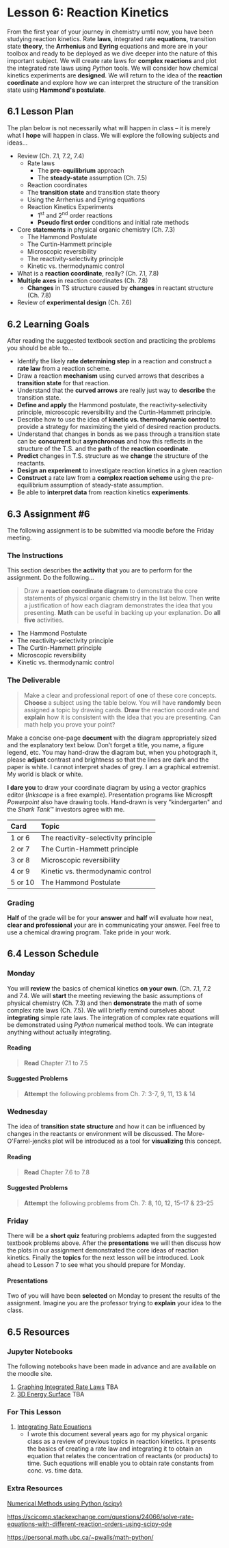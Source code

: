 # Lesson 6: Reaction Kinetics

From the first year of your journey in chemistry umtil now, you have been studying reaction kinetics. Rate **laws**, integrated rate **equations**, transition state **theory**, the **Arrhenius** and **Eyring** equations and more are in your toolbox and ready to be deployed as we dive deeper into the nature of this important subject. We will create rate laws for **complex reactions** and plot the integrated rate laws using *Python* tools. We will consider how chemical kinetics experiments are **designed**. We will return to the idea of the **reaction coordinate** and explore how we can interpret the structure of the transition state using **Hammond's postulate**.  

## 6.1 Lesson Plan
The plan below is not necessarily what will happen in class – it is merely what I **hope** will happen in class. We will explore the following subjects and ideas&hellip;

- Review (Ch. 7.1, 7.2, 7.4)
    - Rate laws 
        - The **pre-equilibrium** approach
        - The **steady-state** assumption (Ch. 7.5)
    - Reaction coordinates
    - The **transition state** and transition state theory
    - Using the Arrhenius and Eyring equations
    - Reaction Kinetics Experiments 
        - 1<sup>st</sup> and 2<sup>nd</sup> order reactions
        - **Pseudo first order** conditions and initial rate methods
- Core **statements** in physical organic chemistry (Ch. 7.3) 
    - The Hammond Postulate
    - The Curtin-Hammett principle
    - Microscopic reversibility
    - The reactivity-selectivity principle
    - Kinetic vs. thermodynamic control
- What is a **reaction coordinate**, really? (Ch. 7.1, 7.8)
- **Multiple axes** in reaction coordinates (Ch. 7.8) 
    - **Changes** in TS structure caused by **changes** in reactant structure (Ch. 7.8)
- Review of **experimental design** (Ch. 7.6) 

## 6.2 Learning Goals
After reading the suggested textbook section and practicing the problems you should be able to&hellip;

- Identify the likely **rate determining step** in a reaction and construct a **rate law** from a reaction scheme.
- Draw a reaction **mechanism** using curved arrows that describes a **transition state** for that reaction.
- Understand that the **curved arrows** are really just way to **describe** the transition state.
- **Define and apply** the Hammond postulate, the reactivity-selectivity principle, microscopic reversibility and the Curtin-Hammett principle.
- Describe how to use the idea of **kinetic vs. thermodynamic control** to provide a strategy for maximizing the yield of desired reaction products.
- Understand that changes in bonds as we pass through a transition state can be **concurrent** but **asynchronous** and how this reflects in the structure of the T.S. and the **path** of the **reaction coordinate**.
- **Predict** changes in T.S. structure as we **change** the structure of the reactants.
- **Design an experiment** to investigate reaction kinetics in a given reaction
- **Construct** a rate law from a **complex reaction scheme** using the pre-equilibrium
assumption of steady-state assumption.
- Be able to **interpret data** from reaction kinetics **experiments**.

## 6.3 Assignment \#6

The following assignment is to be submitted via moodle before the Friday meeting.

### The Instructions
This section describes the **activity** that you are to perform for the assignment. Do the following&hellip;

> Draw a **reaction coordinate diagram** to demonstrate the core statements of physical organic chemistry in the list below. Then **write** a justification of how each diagram demonstrates the idea that you presenting. **Math** can be useful in backing up your explanation. Do **all five** activities.
- The Hammond Postulate
- The reactivity-selectivity principle 
- The Curtin-Hammett principle
- Microscopic reversibility
- Kinetic vs. thermodynamic control

### The Deliverable

> Make a clear and professional report of **one** of these core concepts. **Choose** a subject using the table below. You will have **randomly** been assigned a topic by drawing cards. **Draw** the reaction coordinate and **explain** how it is consistent with the idea that you are presenting. Can math help you prove your point?

Make a concise one-page **document** with the diagram appropriately sized and the explanatory text below. Don’t forget a title, you name, a figure legend, etc. You may hand-draw the diagram but, when you photograph it, please **adjust** contrast and brightness so that the lines are dark and the paper is white. I cannot interpret shades of grey. I am a graphical extremist. My world is black or white.

**I dare you** to draw your coordinate diagram by using a vector graphics editor (*Inkscape* is a free example). Presentation programs like Microspft *Powerpoint* also have drawing tools. Hand-drawn is very "kindergarten" and the *Shark Tank*&trade; investors agree with me.

| Card     |    Topic                              |
| :------- | :-------                              |
| 1 or 6   |  The reactivity-selectivity principle |
| 2 or 7   |  The Curtin-Hammett principle         |
| 3 or 8   |  Microscopic reversibility            |
| 4 or 9   |  Kinetic vs. thermodynamic control    |
| 5 or 10  |  The Hammond Postulate                |

### Grading

**Half** of the grade will be for your **answer** and **half** will evaluate how neat, **clear and professional** your are in communicating your answer. Feel free to use a chemical drawing program. Take pride in your work.

## 6.4 Lesson Schedule

### Monday 

You will **review** the basics of chemical kinetics **on your own**. (Ch. 7.1, 7.2 and 7.4. We will **start** the meeting reviewing the basic assumptions of physical chemistry (Ch. 7.3) and then **demonstrate** the math of some complex rate laws (Ch. 7.5). We will briefly remind ourselves about **integrating** simple rate laws. The integration of complex rate equations will be demonstrated using *Python* numerical method tools. We can integrate anything without actually integrating. 

#### Reading

> **Read** Chapter 7.1 to 7.5

#### Suggested Problems

> **Attempt** the following problems from Ch. 7: 3-7, 9, 11, 13 & 14

### Wednesday

The idea of **transition state structure** and how it can be influenced by changes in the reactants or environment will be discussed. The More-O'Farrel-jencks plot will be introduced as a tool for **visualizing** this concept.  

#### Reading

> **Read** Chapter 7.6 to 7.8

#### Suggested Problems

> **Attempt** the following problems from Ch. 7: 8, 10, 12, 15–17 & 23–25

### Friday

There will be a **short quiz** featuring problems adapted from the suggested textbook problems above. After the **presentations** we will then discuss how the plots in our assignment demonstrated the core ideas of reaction kinetics. Finally the **topics** for the next lesson will be introduced. Look ahead to Lesson 7 to see what you should prepare for Monday.

#### Presentations

Two of you will have been **selected** on Monday to present the results of the assignment. Imagine you are the professor trying to **explain** your idea to the class.

## 6.5 Resources

### Jupyter Notebooks

The following notebooks have been made in advance and are available on the moodle site.
1. [Graphing Integrated Rate Laws](Resource_Moodle_Link.md)  TBA
2. [3D Energy Surface](Resource_Moodle_Link.md)  TBA 

### For This Lesson

1. [Integrating Rate Equations](Resource_Moodle_Link.md)  
    - I wrote this document several years ago for my physical organic class as a review of previous topics in reaction kinetics. It presents the basics of creating a rate law and integrating it to obtain an equation that relates the concentration of reactants (or products) to time. Such equations will enable you to obtain rate constants from conc. vs. time data.

 ### Extra Resources

[Numerical Methods using Python (scipy)](https://www.southampton.ac.uk/~fangohr/teaching/python/book/html/16-scipy.html)

https://scicomp.stackexchange.com/questions/24066/solve-rate-equations-with-different-reaction-orders-using-scipy-ode

https://personal.math.ubc.ca/~pwalls/math-python/

